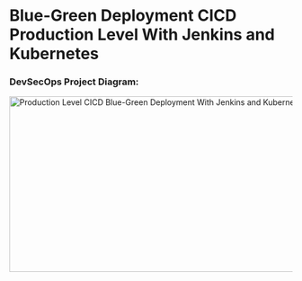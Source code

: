 # Blue-Green Deployment CICD Production Level With Jenkins and Kubernetes  

### DevSecOps Project Diagram:
<img width="609" height="313" alt="Production Level CICD Blue-Green Deployment With Jenkins and Kubernetes" src="https://github.com/user-attachments/assets/5fce50a7-04b8-40e0-b8c7-a1845b23d7ff" />
